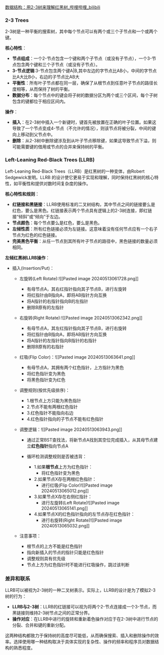 [数据结构：用2-3树来理解红黑树_哔哩哔哩_bilibili](https://www.bilibili.com/video/BV1Q24y1y7pP/?spm_id_from=333.337.search-card.all.click&vd_source=1970b1cb79523da04f01ebdee092447d)
### 2-3 Trees

2-3树是一种平衡的搜索树，其中每个节点可以有两个或三个子节点和一个或两个键。
  
**核心特性**：
- **节点组成**：一个2-节点包含一个键和两个子节点（或没有子节点），一个3-节点包含两个键和三个子节点（或没有子节点）。
- **3-节点逻辑**:3-节点包含两个键A|B,其中左边的字节点比AB小，中间的字节点比A大比B小，右边的子节点比AB大
- **平衡性**：所有叶子节点都在同一层，确保了从根节点到任意叶子节点的路径长度相等，从而保持了树的平衡。
- **数据分布**：每个节点中的键会将子树的数据分区为两个或三个区间，每个子树包含的键都位于相应区间内。

**操作**：
- **插入**：在2-3树中插入一个新键时，键首先被放置在正确的叶子位置。如果这导致了一个节点变成4-节点（不允许的情况），则该节点将被分裂，中间的键向上移动到父节点中。
- **删除**：从2-3树中删除键涉及到从叶子节点移除键，如果这导致节点下溢，则可能需要键的借用或节点的合并来保持树的平衡。

### Left-Leaning Red-Black Trees (LLRB)

Left-Leaning Red-Black Trees（LLRB）是红黑树的一种变体，由Robert Sedgewick发明。LLRB 的设计使它更易于实现和理解，同时保持红黑树的核心特性，如平衡性和提供对数时间复杂度的操作。

**核心特性和规则**：
- **红链接和黑链接**：LLRB使用标准的二叉树结构，其中节点之间的链接要么是红色，要么是黑色。红链接表示两个节点具有逻辑上的2-3树连接，即红链接“倾斜”或“倾向”于左边。
- **节点颜色**：每个节点要么是红色，要么是黑色。
- **左倾性质**：所有红色链接必须为左链接。这意味着没有任何节点应有一个右子节点为红色的红色链接。
- **完美黑色平衡**：从任一节点到其所有叶子节点的路径中，黑色链接的数量必须相同。

**左倾红黑树LLRB操作**：
- 插入(Insertion/Put)：
	- 左旋转(Left Rotate):![[Pasted image 20240513061728.png]]
		- 有母节点A，其右红指针指向其子节点B，进行左旋转
		- 将红指针由B指向A，即将AB指针方向互换
		- 将A指针的右指针指向B的左指针
		- 删除B原有的左指针

	- 右旋转(Right Rotate):![[Pasted image 20240513062342.png]]
		- 有母节点A，其左红指针指向其子节点B，进行右旋转
		- 将红指针由B指向A，即将AB指针方向互换
		- 将A指针的左指针指向B指针的右指针
		- 删除B原有的右指针

	- 红吸(Flip Color)：![[Pasted image 20240513063641.png]]
		- 有母节点A，其拥有两个红色指针，上方指针为黑色
		- 将红色指针变为黑色
		- 将黑色指针变为红色

	- 调整规则(按优先级排序)：
		- 1.根节点上方只能为黑色指针
		- 2.节点不能有两根红色指针
		- 3.红色指针不能指向右边
		- 4.红色指针指向的子节点不能有红色指针

	- 调整逻辑：![[Pasted image 20240513063943.png]]
		- 通过正常BST查找法，将新节点A找到其空位完成插入，从其母节点建立**红色指针**指向节点A

		- 循环检测调整规则是否被违背：
			- 1.如果**根节点**上方为红色指针：
				- 将红色指针变为黑色
			- 2.如果节点X存在两根红色指针：
				- 进行红吸(Flip Color)![[Pasted image 20240513065012.png]]
			- 3.如果节点X存在右侧红指针：
				- 进行左旋转(Left Rotate)![[Pasted image 20240513065141.png]]
			- 4.如果节点X的红色指针指向的左节点存在红色指针：
				- 进行右旋转(Right Rotate)![[Pasted image 20240513065032.png]]

	- 注意事项：
		- 根节点的上方不能是红色指针
		- 指向新插入的节点的指针只能是红色指针
		- 调整规则具有优先级
		- 节点上方为红色指针时不能进行红吸操作，跳过该判断

### 差异和联系

LLRB可以被视为2-3树的一种二叉树表示。实际上，LLRB的设计是为了模拟2-3树的行为：
- **LLRB与2-3树**：LLRB的红链接可以视为将两个2-节点连接成一个3-节点，而黑链接则维持2-3树节点之间的正常分界。
- **操作对应**：在LLRB中进行的旋转和重新着色操作对应于在2-3树中进行节点的分裂、合并和键的重新分配。

这两种结构都致力于保持树的高度尽可能低，从而确保搜索、插入和删除操作的效率。选择使用哪一种结构取决于具体实现的复杂性、操作的频率和程序员对数据结构的熟悉程度。